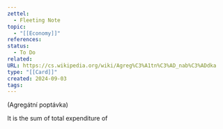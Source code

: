 ```yaml
---
zettel:
  - Fleeting Note
topic:
  - "[[Economy]]"
references: 
status:
  - To Do
related: 
URL: https://cs.wikipedia.org/wiki/Agreg%C3%A1tn%C3%AD_nab%C3%ADdka
type: "[[Card]]"
created: 2024-09-03
tags:
---
```

(Agregátní poptávka)

It is the sum of total expenditure of

